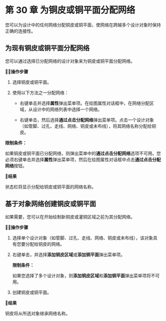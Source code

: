 # 第 30 章 为铜皮或铜平面分配网络

您可以为设计中的任何网络分配铜皮或铜平面，使网络在跨越多个设计对象时保持正确的连接性。

## 为现有铜皮或铜平面分配网络

您可以通过选择已分配网络的设计对象来为铜皮或铜平面分配网络。

🏃‍♂️‍**操作步骤**

1. 选择铜皮或铜平面。

2. 使用以下方法之一分配网络：

	- 右键单击并选择**属性**弹出菜单项。在绘图属性对话框中，在网络分配区域，从设计中的网络列表中选择一个网络。

	- 右键单击，然后选择**通过点击分配网络**弹出菜单项。点击一个设计对象（如管脚、过孔、走线、网络、铜皮或未布线），将其网络名称分配给铜皮。


**限制条件：**

如果铜皮或铜平面已分配网络，则弹出菜单中的**通过点击分配网络**选项不可用。您必须右键单击并选择**属性**弹出菜单项，然后在绘图属性对话框中点击**通过点击分配网络**按钮。

👀‍**结果**

状态栏将显示分配给铜皮或铜平面的网络名称。

## 基于对象网络创建铜皮或铜平面

如果需要，您可以在开始绘制新铜皮或灌铜区域之前为其分配网络。

🏃‍♂️‍**操作步骤**

1. 选择单个设计对象（如管脚、过孔、走线、网络、铜皮或未布线），该对象具有您要分配给铜皮的网络。

2. 右键单击，并选择**添加铜皮区域**或**添加铜平面**弹出菜单项。

   **限制条件：**

   如果您选择了多个设计对象，则**添加铜皮区域**和**添加铜平面**弹出菜单项将不可用。

3. 创建铜皮或铜平面。

👀‍**结果**

铜皮将从所选对象继承网络名称。